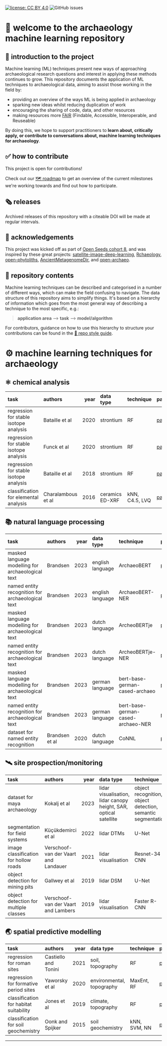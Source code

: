 [![license: CC BY 4.0](https://img.shields.io/badge/license-CC_BY_4.0-lightgrey.svg)](https://creativecommons.org/licenses/by/4.0/)
![GitHub issues](https://img.shields.io/github/issues/lakillo/archaeology-machine-learning)
<!-- [![visits](https://hits.sh/github.com/lakillo/archaeology-machine-learning.svg?label=visits&color=11cc9a)](https://hits.sh/github.com/lakillo/archaeology-machine-learning/) -->

# 👋 welcome to the archaeology machine learning repository

## 📖 introduction to the project
Machine learning (ML) techniques present new ways of approaching archaeological research questions and interest in applying these methods continues to grow. 
This repository documents the application of ML techniques to archaeological data, aiming to assist those working in the field by:

* providing an overview of the ways ML is being applied in archaeology
* sparking new ideas whilst reducing duplication of work
* encouraging the sharing of code, data, and other resources
* making resources more [FAIR](https://www.nature.com/articles/sdata201618) (Findable, Accessible, Interoperable, and Reuseable)

By doing this, we hope to support practitioners to **learn about, critically apply, or contribute to conversations about, machine learning techniques for archaeology**.

## ✅ how to contribute
This project is open for contributions! 

Check out our [🗺️ roadmap](https://github.com/lakillo/archaeology-machine-learning/issues/3) to get an overview of the current milestones we're working towards and find out how to participate.

## 🗞️ releases
Archived releases of this repository with a citeable DOI will be made at regular intervals.

## 🙏 acknowledgements
This project was kicked off as part of [Open Seeds cohort 8](https://openlifesci.org/openseeds/ols-8/), and was inspired by these great projects: [satellite-image-deep-learning](https://github.com/satellite-image-deep-learning/), [Rchaeology](https://rchaeology.github.io/about/), [open-phytoliths](https://github.com/open-phytoliths), [AncientMetagenomeDir](https://github.com/SPAAM-community/AncientMetagenomeDir), and [open-archaeo](https://github.com/zackbatist/open-archaeo).

## 📁 repository contents
Machine learning techniques can be described and categorised in a number of different ways, which can make the field confusing to navigate. The data structure of this repository aims to simplify things. It's based on a hierarchy of information which goes from the most general way of describing a technique to the most specific, e.g.:

> **application area** —> **task** —> **model/algorithm**

For contributors, guidance on how to use this hierarchy to structure your contributions can be found in the [💅 repo style guide](https://github.com/lakillo/archaeology-machine-learning/blob/main/CONTRIBUTING.md#-repo-style-guide).

# ⚙️ machine learning techniques for archaeology
<!-- START DATA -->

## ⚛️ chemical analysis

| task                                   | authors            |   year | data type       | technique      | paper                                                 | code                                                                            | data                                                                             |
|:---------------------------------------|:-------------------|-------:|:----------------|:---------------|:------------------------------------------------------|:--------------------------------------------------------------------------------|:---------------------------------------------------------------------------------|
| regression for stable isotope analysis | Bataille et al     |   2020 | strontium       | RF             | [paper](https://doi.org/10.1016/j.palaeo.2020.109849) | [code](https://ars.els-cdn.com/content/image/1-s2.0-S0031018220302947-mmc4.zip) | [data](https://ars.els-cdn.com/content/image/1-s2.0-S0031018220302947-mmc1.xlsx) |
| regression for stable isotope analysis | Funck et al        |   2020 | strontium       | RF             | [paper](https://doi.org/10.1002/jqs.3262)             | nan                                                                             | [data](https://onlinelibrary.wiley.com/doi/10.1002/jqs.3262)                     |
| regression for stable isotope analysis | Bataille et al     |   2018 | strontium       | RF             | [paper](https://doi.org/10.1371/journal.pone.0197386) | [code](https://doi.org/10.1371/journal.pone.0197386.s001)                       | nan                                                                              |
| classification for elemental analysis  | Charalambous et al |   2016 | ceramics ED-XRF | kNN, C4.5, LVQ | [paper](https://doi.org/10.1016/j.jasrep.2015.08.010) | nan                                                                             | nan                                                                              |

## 📚️ natural language processing

| task                                              | authors        |   year | data type        | technique                          | paper                                             | code                                                                            | data                                           |
|:--------------------------------------------------|:---------------|-------:|:-----------------|:-----------------------------------|:--------------------------------------------------|:--------------------------------------------------------------------------------|:-----------------------------------------------|
| masked language modelling for archaeological text | Brandsen       |   2023 | english language | ArchaeoBERT                        | [paper](https://doi.org/10.5281/zenodo.8300777)   | [model](https://huggingface.co/alexbrandsen/ArchaeoBERT)                        | nan                                            |
| named entity recognition for archaeological text  | Brandsen       |   2023 | english language | ArchaeoBERT-NER                    | [paper](https://doi.org/10.5281/zenodo.8300777)   | [model](https://huggingface.co/alexbrandsen/ArchaeoBERT-NER)                    | nan                                            |
| masked language modelling for archaeological text | Brandsen       |   2023 | dutch language   | ArcheoBERTje                       | [paper](https://doi.org/10.5281/zenodo.8300777)   | [model](https://huggingface.co/alexbrandsen/ArcheoBERTje)                       | nan                                            |
| named entity recognition for archaeological text  | Brandsen       |   2023 | dutch language   | ArcheoBERTje-NER                   | [paper](https://doi.org/10.5281/zenodo.8300777)   | [model](https://huggingface.co/alexbrandsen/ArcheoBERTje-NER)                   | [data](https://doi.org/10.5281/zenodo.3544544) |
| masked language modelling for archaeological text | Brandsen       |   2023 | german language  | bert-base-german-cased-archaeo     | [paper](https://doi.org/10.5281/zenodo.8300777)   | [model](https://huggingface.co/alexbrandsen/bert-base-german-cased-archaeo)     | nan                                            |
| named entity recognition for archaeological text  | Brandsen       |   2023 | german language  | bert-base-german-cased-archaeo-NER | [paper](https://doi.org/10.5281/zenodo.8300777)   | [model](https://huggingface.co/alexbrandsen/bert-base-german-cased-archaeo-NER) | nan                                            |
| dataset for named entity recognition              | Brandsen et al |   2020 | dutch language   | CoNNL                              | [paper](https://aclanthology.org/2020.lrec-1.562) | nan                                                                             | [data](https://doi.org/10.5281/zenodo.3544544) |

## 🛰️ site prospection/monitoring

| task                                  | authors                              |   year | data type                                                        | technique                                                   | paper                                                              | code                                                  | data                                                 |
|:--------------------------------------|:-------------------------------------|-------:|:-----------------------------------------------------------------|:------------------------------------------------------------|:-------------------------------------------------------------------|:------------------------------------------------------|:-----------------------------------------------------|
| dataset for maya archaeology          | Kokalj et al                         |   2023 | lidar visualisation, lidar canopy height, SAR, optical satellite | object recognition, object detection, semantic segmentation | [paper](https://doi.org/10.1038/s41597-023-02455-x)                | nan                                                   | [data](https://doi.org/10.6084/m9.figshare.22202395) |
| segmentation for field systems        | Küçükdemirci et al                   |   2022 | lidar DTMs                                                       | U-Net                                                       | [paper](https://onlinelibrary.wiley.com/doi/full/10.1002/arp.1886) | nan                                                   | nan                                                  |
| image classification for hollow roads | Verschoof-van der Vaart and Landauer |   2021 | lidar visualisation                                              | Resnet-34 CNN                                               | [paper](https://doi.org/10.1016/j.culher.2020.10.009)              | nan                                                   | nan                                                  |
| object detection for mining pits      | Gallwey et al                        |   2019 | lidar DSM                                                        | U-Net                                                       | [paper](https://doi.org/10.3390/rs11171994)                        | [model](https://www.mdpi.com/2072-4292/11/17/1994/s1) | nan                                                  |
| object detection for multiple classes | Verschoof-van der Vaart and Lambers  |   2019 | lidar visualisation                                              | Faster R-CNN                                                | [paper](https://doi.org/10.5334/jcaa.32)                           | nan                                                   | nan                                                  |

## 🌏 spatial predictive modelling

| task                                   | authors              |   year | data type                 | technique    | paper                                                 | code                                                      | data                                                      |
|:---------------------------------------|:---------------------|-------:|:--------------------------|:-------------|:------------------------------------------------------|:----------------------------------------------------------|:----------------------------------------------------------|
| regression for roman sites             | Castiello and Tonini |   2021 | soil, topography          | RF           | [paper](https://doi.org/10.5334/jcaa.71)              | nan                                                       | nan                                                       |
| regression for formative period sites  | Yaworsky et al       |   2020 | environmental, topography | MaxEnt, RF   | [paper](https://doi.org/10.1371/journal.pone.0239424) | [code](https://doi.org/10.1371/journal.pone.0239424.s001) | [data](https://doi.org/10.1371/journal.pone.0239424.s002) |
| classification for habitat suitability | Jones et al          |   2019 | climate, topography       | RF           | [paper](https://doi.org/10.1111/jbi.13684)            | nan                                                       | nan                                                       |
| classification for soil geochemistry   | Oonk and Spijker     |   2015 | soil geochemistry         | kNN, SVM, NN | [paper](https://doi.org/10.1016/j.jas.2015.04.002)    | nan                                                       | nan                                                       |

<!-- END DATA -->

---
